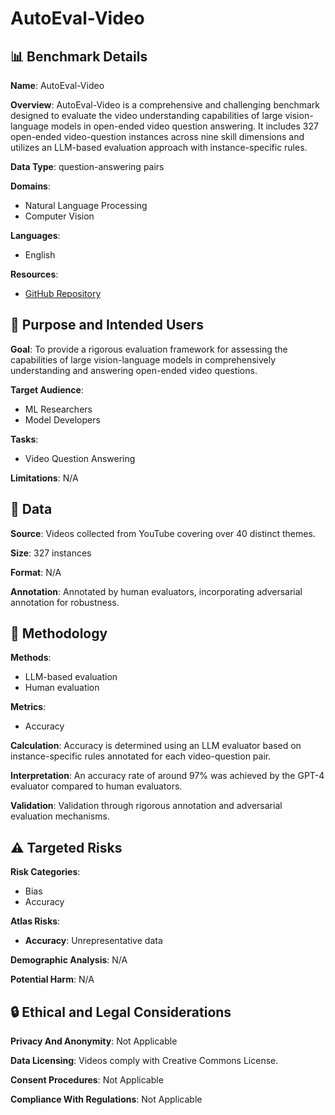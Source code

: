# AutoEval-Video

## 📊 Benchmark Details

**Name**: AutoEval-Video

**Overview**: AutoEval-Video is a comprehensive and challenging benchmark designed to evaluate the video understanding capabilities of large vision-language models in open-ended video question answering. It includes 327 open-ended video-question instances across nine skill dimensions and utilizes an LLM-based evaluation approach with instance-specific rules.

**Data Type**: question-answering pairs

**Domains**:
- Natural Language Processing
- Computer Vision

**Languages**:
- English

**Resources**:
- [GitHub Repository](https://github.com/Xiuyuan-Chen/AutoEval-Video)

## 🎯 Purpose and Intended Users

**Goal**: To provide a rigorous evaluation framework for assessing the capabilities of large vision-language models in comprehensively understanding and answering open-ended video questions.

**Target Audience**:
- ML Researchers
- Model Developers

**Tasks**:
- Video Question Answering

**Limitations**: N/A

## 💾 Data

**Source**: Videos collected from YouTube covering over 40 distinct themes.

**Size**: 327 instances

**Format**: N/A

**Annotation**: Annotated by human evaluators, incorporating adversarial annotation for robustness.

## 🔬 Methodology

**Methods**:
- LLM-based evaluation
- Human evaluation

**Metrics**:
- Accuracy

**Calculation**: Accuracy is determined using an LLM evaluator based on instance-specific rules annotated for each video-question pair.

**Interpretation**: An accuracy rate of around 97% was achieved by the GPT-4 evaluator compared to human evaluators.

**Validation**: Validation through rigorous annotation and adversarial evaluation mechanisms.

## ⚠️ Targeted Risks

**Risk Categories**:
- Bias
- Accuracy

**Atlas Risks**:
- **Accuracy**: Unrepresentative data

**Demographic Analysis**: N/A

**Potential Harm**: N/A

## 🔒 Ethical and Legal Considerations

**Privacy And Anonymity**: Not Applicable

**Data Licensing**: Videos comply with Creative Commons License.

**Consent Procedures**: Not Applicable

**Compliance With Regulations**: Not Applicable
